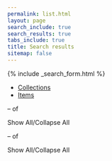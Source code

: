 ```yaml
---
permalink: list.html
layout: page
search_include: true
search_results: true
tabs_include: true
title: Search results
sitemap: false
---
```


{% include _search_form.html %}

<ul id="tablist" class="tabs" data-tab>
  <li class="tab-title active" data-tabname="coll"><a href="#coll">Collections<span id="collcnt"></span></a></li>
  <li class="tab-title" data-tabname="bndl"><a href="#item">Items<span id="bndlcnt"></span></a></li>
</ul>
<div class="tabs-content">
<!-- TODO: content and active classes are for Foundation tabs. The sectiontab
class is a holdover from old CLA website, as is the <div class="12u 12u$(small)"> element.
Clean this up later, if desired. -->
  <div class="content active sectiontab" id="coll"><div class="12u 12u$(small)">
    <p id="collresultscnt"><b><span name="start" class="counts"></span></b> &ndash; <b><span name="end"></span></b> of <b><span name="total"></span></b> <span name="results"></span></p>
    <label id="collshowall" class="showall">Show All/Collapse All&nbsp;<i id="show-all-caret-coll" class="icon fa-caret-right"></i></label>
    <ol id="colllist" class="alt" start="0">
    </ol>
  </div></div>
  <div class="content sectiontab" id="item"><div class="12u 12u$(small)">
    <p id="bndlresultscnt"><b><span name="start" class="counts"></span></b> &ndash; <b><span name="end"></span></b> of <b><span name="total"></span></b> <span name="results"></span></p>
    <label id="bndlshowall" class="showall">Show All/Collapse All&nbsp;<i id="show-all-caret-coll" class="icon fa-caret-right"></i></label>
    <ol id="bndllist" class="alt" start="0">
    </ol>
  </div></div>
</div>
